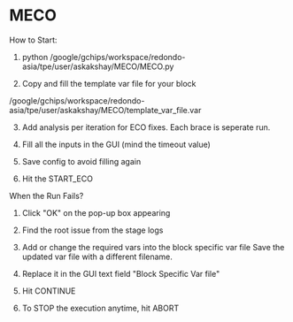 # MECO

How to Start:
1. python /google/gchips/workspace/redondo-asia/tpe/user/askakshay/MECO/MECO.py 
 
2. Copy and fill the template var file for your block 

/google/gchips/workspace/redondo-asia/tpe/user/askakshay/MECO/template_var_file.var


3. Add analysis per iteration for ECO fixes. Each brace is seperate run.


4. Fill all the inputs in the GUI (mind the timeout value)


5. Save config to avoid filling again


6. Hit the 	START_ECO


When the Run Fails?
1. Click "OK" on the pop-up box appearing


2. Find the root issue from the stage logs


3. Add or change the required vars into the block specific var file
    Save the updated var file with a different filename. 


4. Replace it in the GUI text field "Block Specific Var file"


5. Hit CONTINUE


6. To STOP the execution anytime, hit ABORT
		

